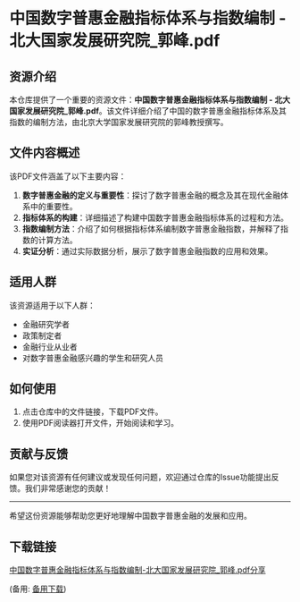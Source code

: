 # 中国数字普惠金融指标体系与指数编制 - 北大国家发展研究院_郭峰.pdf

## 资源介绍

本仓库提供了一个重要的资源文件：**中国数字普惠金融指标体系与指数编制 - 北大国家发展研究院_郭峰.pdf**。该文件详细介绍了中国的数字普惠金融指标体系及其指数的编制方法，由北京大学国家发展研究院的郭峰教授撰写。

## 文件内容概述

该PDF文件涵盖了以下主要内容：

1. **数字普惠金融的定义与重要性**：探讨了数字普惠金融的概念及其在现代金融体系中的重要性。
2. **指标体系的构建**：详细描述了构建中国数字普惠金融指标体系的过程和方法。
3. **指数编制方法**：介绍了如何根据指标体系编制数字普惠金融指数，并解释了指数的计算方法。
4. **实证分析**：通过实际数据分析，展示了数字普惠金融指数的应用和效果。

## 适用人群

该资源适用于以下人群：

- 金融研究学者
- 政策制定者
- 金融行业从业者
- 对数字普惠金融感兴趣的学生和研究人员

## 如何使用

1. 点击仓库中的文件链接，下载PDF文件。
2. 使用PDF阅读器打开文件，开始阅读和学习。

## 贡献与反馈

如果您对该资源有任何建议或发现任何问题，欢迎通过仓库的Issue功能提出反馈。我们非常感谢您的贡献！

---

希望这份资源能够帮助您更好地理解中国数字普惠金融的发展和应用。

## 下载链接
[中国数字普惠金融指标体系与指数编制-北大国家发展研究院_郭峰.pdf分享](https://pan.quark.cn/s/83baeffaeee7) 

(备用: [备用下载](https://pan.baidu.com/s/1Snvg3juVF3xSlOK-4wPKRA?pwd=1234))
